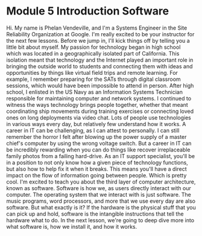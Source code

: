 # Module 5 Introduction Software

Hi. My name is Phelan Vendeville, and I'm a Systems Engineer in the Site Reliability Organization at Google. I'm really excited to be your instructor for the next few lessons. Before we jump in, I'll kick things off by telling you a little bit about myself. My passion for technology began in high school which was located in a geographically isolated part of California. This isolation meant that technology and the Internet played an important role in bringing the outside world to students and connecting them with ideas and opportunities by things like virtual field trips and remote learning. For example, I remember preparing for the SATs through digital classroom sessions, which would have been impossible to attend in person. After high school, I enlisted in the US Navy as an Information Systems Technician responsible for maintaining computer and network systems. I continued to witness the ways technology brings people together, whether that meant coordinating ship movements during training exercises or connecting loved ones on long deployments via video chat. Lots of people use technologies in various ways every day, but relatively few understand how it works. A career in IT can be challenging, as I can attest to personally. I can still remember the horror I felt after blowing up the power supply of a master chief's computer by using the wrong voltage switch. But a career in IT can be incredibly rewarding when you can do things like recover irreplaceable family photos from a failing hard-drive. As an IT support specialist, you'll be in a position to not only know how a given piece of technology functions, but also how to help fix it when it breaks. This means you'll have a direct impact on the flow of information going between people. Which is pretty cool. I'm excited to teach you about the third layer of computer architecture, known as software. Software is how we, as users directly interact with our computer. The operating system that we interact with is just software. The music programs, word processors, and more that we use every day are also software. But what exactly is it? If the hardware is the physical stuff that you can pick up and hold, software is the intangible instructions that tell the hardware what to do. In the next lesson, we're going to deep dive more into what software is, how we install it, and how it works.
